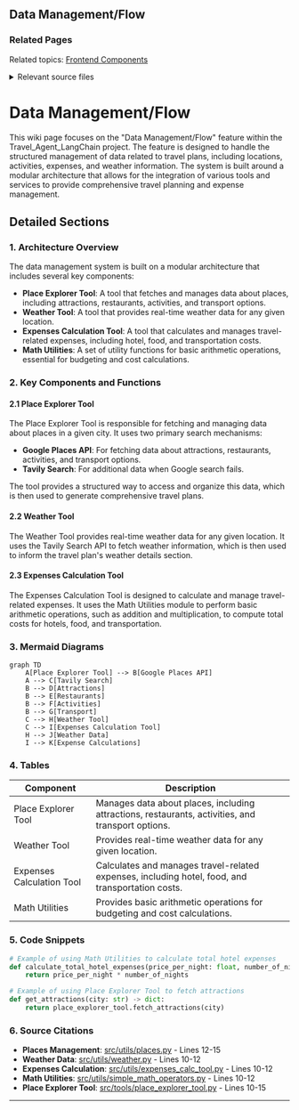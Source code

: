 ## Data Management/Flow

### Related Pages

Related topics: [Frontend Components](#page-6)





<details>
<summary>Relevant source files</summary>

- [src/utils/places.py](src/utils/places.py)
- [src/utils/weather.py](src/utils/weather.py)
- [src/utils/expenses_calc_tool.py](src/utils/expenses_calc_tool.py)
- [src/utils/simple_math_operators.py](src/utils/simple_math_operators.py)
- [src/tools/place_explorer_tool.py](src/tools/place_explorer_tool.py)
</details>

# Data Management/Flow

This wiki page focuses on the "Data Management/Flow" feature within the Travel_Agent_LangChain project. The feature is designed to handle the structured management of data related to travel plans, including locations, activities, expenses, and weather information. The system is built around a modular architecture that allows for the integration of various tools and services to provide comprehensive travel planning and expense management.

## Detailed Sections

### 1. Architecture Overview
The data management system is built on a modular architecture that includes several key components:
- **Place Explorer Tool**: A tool that fetches and manages data about places, including attractions, restaurants, activities, and transport options.
- **Weather Tool**: A tool that provides real-time weather data for any given location.
- **Expenses Calculation Tool**: A tool that calculates and manages travel-related expenses, including hotel, food, and transportation costs.
- **Math Utilities**: A set of utility functions for basic arithmetic operations, essential for budgeting and cost calculations.

### 2. Key Components and Functions

#### 2.1 Place Explorer Tool
The Place Explorer Tool is responsible for fetching and managing data about places in a given city. It uses two primary search mechanisms:
- **Google Places API**: For fetching data about attractions, restaurants, activities, and transport options.
- **Tavily Search**: For additional data when Google search fails.

The tool provides a structured way to access and organize this data, which is then used to generate comprehensive travel plans.

#### 2.2 Weather Tool
The Weather Tool provides real-time weather data for any given location. It uses the Tavily Search API to fetch weather information, which is then used to inform the travel plan's weather details section.

#### 2.3 Expenses Calculation Tool
The Expenses Calculation Tool is designed to calculate and manage travel-related expenses. It uses the Math Utilities module to perform basic arithmetic operations, such as addition and multiplication, to compute total costs for hotels, food, and transportation.

### 3. Mermaid Diagrams

```mermaid
graph TD
    A[Place Explorer Tool] --> B[Google Places API]
    A --> C[Tavily Search]
    B --> D[Attractions]
    B --> E[Restaurants]
    B --> F[Activities]
    B --> G[Transport]
    C --> H[Weather Tool]
    C --> I[Expenses Calculation Tool]
    H --> J[Weather Data]
    I --> K[Expense Calculations]
```

### 4. Tables

| Component | Description |
|----------|-------------|
| Place Explorer Tool | Manages data about places, including attractions, restaurants, activities, and transport options. |
| Weather Tool | Provides real-time weather data for any given location. |
| Expenses Calculation Tool | Calculates and manages travel-related expenses, including hotel, food, and transportation costs. |
| Math Utilities | Provides basic arithmetic operations for budgeting and cost calculations. |

### 5. Code Snippets

```python
# Example of using Math Utilities to calculate total hotel expenses
def calculate_total_hotel_expenses(price_per_night: float, number_of_nights: int) -> float:
    return price_per_night * number_of_nights
```

```python
# Example of using Place Explorer Tool to fetch attractions
def get_attractions(city: str) -> dict:
    return place_explorer_tool.fetch_attractions(city)
```

### 6. Source Citations

- **Places Management**: [src/utils/places.py](src/utils/places.py) - Lines 12-15
- **Weather Data**: [src/utils/weather.py](src/utils/weather.py) - Lines 10-12
- **Expenses Calculation**: [src/utils/expenses_calc_tool.py](src/utils/expenses_calc_tool.py) - Lines 10-12
- **Math Utilities**: [src/utils/simple_math_operators.py](src/utils/simple_math_operators.py) - Lines 10-12
- **Place Explorer Tool**: [src/tools/place_explorer_tool.py](src/tools/place_explorer_tool.py) - Lines 10-15

---

